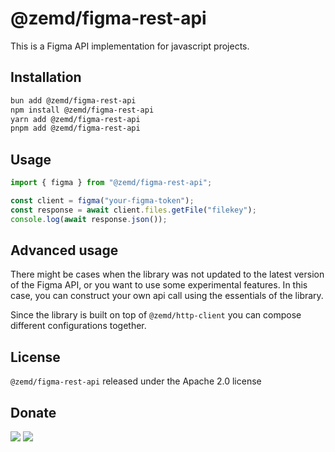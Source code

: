 # @zemd/figma-rest-api

This is a Figma API implementation for javascript projects.

## Installation

```sh
bun add @zemd/figma-rest-api
npm install @zemd/figma-rest-api
yarn add @zemd/figma-rest-api
pnpm add @zemd/figma-rest-api
```

## Usage

```ts
import { figma } from "@zemd/figma-rest-api";

const client = figma("your-figma-token");
const response = await client.files.getFile("filekey");
console.log(await response.json());
```

## Advanced usage

There might be cases when the library was not updated to the latest version of the Figma API, or you want to use
some experimental features. In this case, you can construct your own api call using the essentials of the library.

Since the library is built on top of `@zemd/http-client` you can compose different configurations together.

## License

`@zemd/figma-rest-api` released under the Apache 2.0 license

## Donate

[![](https://img.shields.io/badge/patreon-donate-yellow.svg)](https://www.patreon.com/red_rabbit)
[![](https://img.shields.io/static/v1?label=UNITED24&message=support%20Ukraine&color=blue)](https://u24.gov.ua/)
